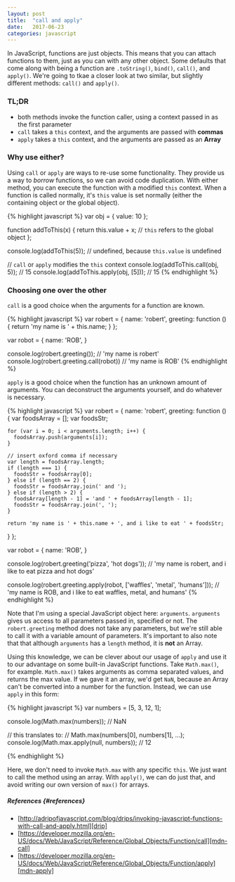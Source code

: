 ```yaml
---
layout: post
title:  "call and apply"
date:   2017-06-23
categories: javascript
---
```


In JavaScript, functions are just objects. This means that you can attach functions to them,
just as you can with any other object. Some defaults that come along with being a function are
`.toString()`, `bind()`, `call()`, and `apply()`. We're going to tkae a closer look at two similar, but slightly different methods: `call()` and `apply()`.

### TL;DR
- both methods invoke the function caller, using a context passed in as the first parameter
- `call` takes a `this` context, and the arguments are passed with **commas**
- `apply` takes a `this` context, and the arguments are passed as an **Array**

### Why use either?

Using `call` or `apply` are ways to re-use some functionality.
They provide us a way to *borrow* functions, so we can avoid code duplication.
With either method, you can execute the function with a modified `this` context.
When a function is called normally, it's `this` value is set normally (either the containing
object or the global object).

{% highlight javascript %}
var obj = { value: 10 };

function addToThis(x) {
  return this.value + x; // `this` refers to the global object
};

console.log(addToThis(5)); // undefined, because `this.value` is undefined

// `call` or `apply` modifies the `this` context
console.log(addToThis.call(obj, 5)); // 15
console.log(addToThis.apply(obj, [5])); // 15
{% endhighlight %}

### Choosing one over the other

`call` is a good choice when the arguments for a function are known.

{% highlight javascript %}
var robert = {
  name: 'robert',
  greeting: function () {
    return 'my name is ' + this.name;
  }
};

var robot = {
  name: 'ROB',
}

console.log(robert.greeting()); // 'my name is robert'
console.log(robert.greeting.call(robot)) // 'my name is ROB'
{% endhighlight %}

`apply` is a good choice when the function has an unknown amount of arguments.
You can deconstruct the arguments yourself, and do whatever is necessary.

{% highlight javascript %}
var robert = {
  name: 'robert',
  greeting: function () {
    var foodsArray = [];
    var foodsStr;

    for (var i = 0; i < arguments.length; i++) {
      foodsArray.push(arguments[i]);
    }

    // insert oxford comma if necessary
    var length = foodsArray.length;
    if (length === 1) {
      foodsStr = foodsArray[0];
    } else if (length == 2) {
      foodsStr = foodsArray.join(' and ');
    } else if (length > 2) {
      foodsArray[length - 1] = 'and ' + foodsArray[length - 1];
      foodsStr = foodsArray.join(', ');
    }

    return 'my name is ' + this.name + ', and i like to eat ' + foodsStr;
  }
};

var robot = {
  name: 'ROB',
}

console.log(robert.greeting('pizza', 'hot dogs'));
// 'my name is robert, and i like to eat pizza and hot dogs'

console.log(robert.greeting.apply(robot, ['waffles', 'metal', 'humans']));
// 'my name is ROB, and i like to eat waffles, metal, and humans'
{% endhighlight %}

Note that I'm using a special JavaScript object here: `arguments`.
`arguments` gives us access to all parameters passed in, specified or not.
The `robert.greeting` method does not take any parameters, but we're still able to call it with a variable amount of parameters.
It's important to also note that that although `arguments` has a `length` method, it is **not** an Array.

Using this knowledge, we can be clever about our usage of `apply` and use it to our advantage on some built-in JavaScript functions.
Take `Math.max()`, for example. `Math.max()` takes arguments as comma separated values, and returns the max value.
If we gave it an array, we'd get `NaN`, because an Array can't be converted into a number for the function.
Instead, we can use `apply` in this form:

{% highlight javascript %}
var numbers = [5, 3, 12, 1];

console.log(Math.max(numbers)); // NaN

// this translates to:
// Math.max(numbers[0], numbers[1], ...);
console.log(Math.max.apply(null, numbers)); // 12

{% endhighlight %}

Here, we don't need to invoke `Math.max` with any specific `this`.
We just want to call the method using an array.
With `apply()`, we can do just that, and avoid writing our own version of `max()` for arrays.

##### References {#references}
- [http://adripofjavascript.com/blog/drips/invoking-javascript-functions-with-call-and-apply.html][drip]
- [https://developer.mozilla.org/en-US/docs/Web/JavaScript/Reference/Global_Objects/Function/call][mdn-call]
- [https://developer.mozilla.org/en-US/docs/Web/JavaScript/Reference/Global_Objects/Function/apply][mdn-apply]

[drip]: http://adripofjavascript.com/blog/drips/invoking-javascript-functions-with-call-and-apply.html
[mdn-call]: https://developer.mozilla.org/en-US/docs/Web/JavaScript/Reference/Global_Objects/Function/call
[mdn-apply]: https://developer.mozilla.org/en-US/docs/Web/JavaScript/Reference/Global_Objects/Function/apply
